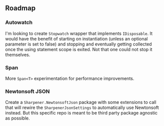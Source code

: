 ## Roadmap

### Autowatch

I'm looking to create `Stopwatch` wrapper that implements `IDisposable`. It would have the benefit of starting on instantiation (unless an optional parameter is set to false) and stopping and eventually getting collected once the using statement scope is exited. Not that one could not stop it themselves.

### Span

More `Span<T>` experimentation for performance improvements.

### Newtonsoft JSON

Create a `Sharpener.NewtonsoftJson` package with some extensions to call that will rewire the `SharpenerJsonSettings` to automatically use Newtonsoft instead. But this specific repo is meant to be third party package agnostic as possible.
